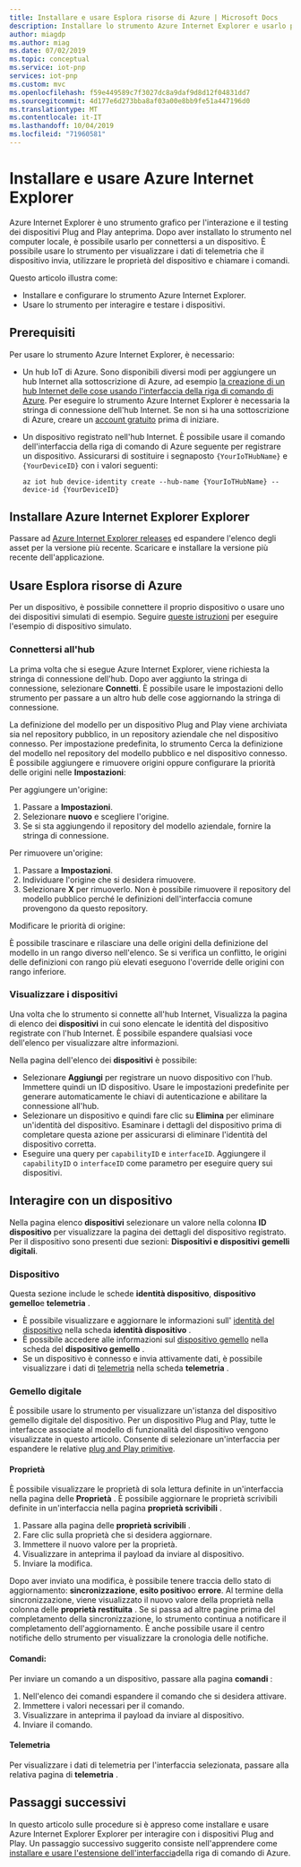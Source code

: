 ```yaml
---
title: Installare e usare Esplora risorse di Azure | Microsoft Docs
description: Installare lo strumento Azure Internet Explorer e usarlo per interagire con i dispositivi Plug and Play anteprima connessi all'hub Internet.
author: miagdp
ms.author: miag
ms.date: 07/02/2019
ms.topic: conceptual
ms.service: iot-pnp
services: iot-pnp
ms.custom: mvc
ms.openlocfilehash: f59e449589c7f3027dc8a9daf9d8d12f04831dd7
ms.sourcegitcommit: 4d177e6d273bba8af03a00e8bb9fe51a447196d0
ms.translationtype: MT
ms.contentlocale: it-IT
ms.lasthandoff: 10/04/2019
ms.locfileid: "71960581"
---
```

# <a name="install-and-use-azure-iot-explorer"></a>Installare e usare Azure Internet Explorer

Azure Internet Explorer è uno strumento grafico per l'interazione e il testing dei dispositivi Plug and Play anteprima. Dopo aver installato lo strumento nel computer locale, è possibile usarlo per connettersi a un dispositivo. È possibile usare lo strumento per visualizzare i dati di telemetria che il dispositivo invia, utilizzare le proprietà del dispositivo e chiamare i comandi.

Questo articolo illustra come:

- Installare e configurare lo strumento Azure Internet Explorer.
- Usare lo strumento per interagire e testare i dispositivi.

## <a name="prerequisites"></a>Prerequisiti

Per usare lo strumento Azure Internet Explorer, è necessario:

- Un hub IoT di Azure. Sono disponibili diversi modi per aggiungere un hub Internet alla sottoscrizione di Azure, ad esempio [la creazione di un hub Internet delle cose usando l'interfaccia della riga di comando di Azure](../iot-hub/iot-hub-create-using-cli.md). Per eseguire lo strumento Azure Internet Explorer è necessaria la stringa di connessione dell'hub Internet. Se non si ha una sottoscrizione di Azure, creare un [account gratuito](https://azure.microsoft.com/free/?WT.mc_id=A261C142F) prima di iniziare.
- Un dispositivo registrato nell'hub Internet. È possibile usare il comando dell'interfaccia della riga di comando di Azure seguente per registrare un dispositivo. Assicurarsi di sostituire i segnaposto `{YourIoTHubName}` e `{YourDeviceID}` con i valori seguenti:

    ```azurecli-interactive
    az iot hub device-identity create --hub-name {YourIoTHubName} --device-id {YourDeviceID}
    ```

## <a name="install-azure-iot-explorer"></a>Installare Azure Internet Explorer Explorer

Passare ad [Azure Internet Explorer releases](https://github.com/Azure/azure-iot-explorer/releases) ed espandere l'elenco degli asset per la versione più recente. Scaricare e installare la versione più recente dell'applicazione.

## <a name="use-azure-iot-explorer"></a>Usare Esplora risorse di Azure

Per un dispositivo, è possibile connettere il proprio dispositivo o usare uno dei dispositivi simulati di esempio. Seguire [queste istruzioni](https://github.com/Azure/azure-iot-sdk-c/tree/public-preview/iothub_client/samples) per eseguire l'esempio di dispositivo simulato.

### <a name="connect-to-your-hub"></a>Connettersi all'hub

La prima volta che si esegue Azure Internet Explorer, viene richiesta la stringa di connessione dell'hub. Dopo aver aggiunto la stringa di connessione, selezionare **Connetti**. È possibile usare le impostazioni dello strumento per passare a un altro hub delle cose aggiornando la stringa di connessione.

La definizione del modello per un dispositivo Plug and Play viene archiviata sia nel repository pubblico, in un repository aziendale che nel dispositivo connesso. Per impostazione predefinita, lo strumento Cerca la definizione del modello nel repository del modello pubblico e nel dispositivo connesso. È possibile aggiungere e rimuovere origini oppure configurare la priorità delle origini nelle **Impostazioni**:

Per aggiungere un'origine:

1. Passare a **Impostazioni**.
1. Selezionare **nuovo** e scegliere l'origine.
1. Se si sta aggiungendo il repository del modello aziendale, fornire la stringa di connessione.

Per rimuovere un'origine:

1. Passare a **Impostazioni**.
1. Individuare l'origine che si desidera rimuovere.
1. Selezionare **X** per rimuoverlo. Non è possibile rimuovere il repository del modello pubblico perché le definizioni dell'interfaccia comune provengono da questo repository.

Modificare le priorità di origine:

È possibile trascinare e rilasciare una delle origini della definizione del modello in un rango diverso nell'elenco. Se si verifica un conflitto, le origini delle definizioni con rango più elevati eseguono l'override delle origini con rango inferiore.

### <a name="view-devices"></a>Visualizzare i dispositivi

Una volta che lo strumento si connette all'hub Internet, Visualizza la pagina di elenco dei **dispositivi** in cui sono elencate le identità del dispositivo registrate con l'hub Internet. È possibile espandere qualsiasi voce dell'elenco per visualizzare altre informazioni.

Nella pagina dell'elenco dei **dispositivi** è possibile:

- Selezionare **Aggiungi** per registrare un nuovo dispositivo con l'hub. Immettere quindi un ID dispositivo. Usare le impostazioni predefinite per generare automaticamente le chiavi di autenticazione e abilitare la connessione all'hub.
- Selezionare un dispositivo e quindi fare clic su **Elimina** per eliminare un'identità del dispositivo. Esaminare i dettagli del dispositivo prima di completare questa azione per assicurarsi di eliminare l'identità del dispositivo corretta.
- Eseguire una query per `capabilityID` e `interfaceID`. Aggiungere il `capabilityID` o `interfaceID` come parametro per eseguire query sui dispositivi.

## <a name="interact-with-a-device"></a>Interagire con un dispositivo

Nella pagina elenco **dispositivi** selezionare un valore nella colonna **ID dispositivo** per visualizzare la pagina dei dettagli del dispositivo registrato. Per il dispositivo sono presenti due sezioni: **Dispositivi e dispositivi** **gemelli digitali**.

### <a name="device"></a>Dispositivo

Questa sezione include le schede **identità dispositivo**, **dispositivo gemello**e **telemetria** .

- È possibile visualizzare e aggiornare le informazioni sull' [identità del dispositivo](../iot-hub/iot-hub-devguide-identity-registry.md) nella scheda **identità dispositivo** .
- È possibile accedere alle informazioni sul [dispositivo gemello](../iot-hub/iot-hub-devguide-device-twins.md) nella scheda del **dispositivo gemello** .
- Se un dispositivo è connesso e invia attivamente dati, è possibile visualizzare i dati di [telemetria](../iot-hub/iot-hub-devguide-messages-read-builtin.md) nella scheda **telemetria** .

### <a name="digital-twin"></a>Gemello digitale

È possibile usare lo strumento per visualizzare un'istanza del dispositivo gemello digitale del dispositivo. Per un dispositivo Plug and Play, tutte le interfacce associate al modello di funzionalità del dispositivo vengono visualizzate in questo articolo. Consente di selezionare un'interfaccia per espandere le relative [plug and Play primitive](https://github.com/Azure/IoTPlugandPlay/tree/master/DTDL).

#### <a name="properties"></a>Proprietà

È possibile visualizzare le proprietà di sola lettura definite in un'interfaccia nella pagina delle **Proprietà** . È possibile aggiornare le proprietà scrivibili definite in un'interfaccia nella pagina **proprietà scrivibili** .

1. Passare alla pagina delle **proprietà scrivibili** .
1. Fare clic sulla proprietà che si desidera aggiornare.
1. Immettere il nuovo valore per la proprietà.
1. Visualizzare in anteprima il payload da inviare al dispositivo.
1. Inviare la modifica.

Dopo aver inviato una modifica, è possibile tenere traccia dello stato di aggiornamento: **sincronizzazione**, **esito positivo**o **errore**. Al termine della sincronizzazione, viene visualizzato il nuovo valore della proprietà nella colonna delle **proprietà restituita** . Se si passa ad altre pagine prima del completamento della sincronizzazione, lo strumento continua a notificare il completamento dell'aggiornamento. È anche possibile usare il centro notifiche dello strumento per visualizzare la cronologia delle notifiche.

#### <a name="commands"></a>Comandi:

Per inviare un comando a un dispositivo, passare alla pagina **comandi** :

1. Nell'elenco dei comandi espandere il comando che si desidera attivare.
1. Immettere i valori necessari per il comando.
1. Visualizzare in anteprima il payload da inviare al dispositivo.
1. Inviare il comando.

#### <a name="telemetry"></a>Telemetria

Per visualizzare i dati di telemetria per l'interfaccia selezionata, passare alla relativa pagina di **telemetria** .

## <a name="next-steps"></a>Passaggi successivi

In questo articolo sulle procedure si è appreso come installare e usare Azure Internet Explorer Explorer per interagire con i dispositivi Plug and Play. Un passaggio successivo suggerito consiste nell'apprendere come [installare e usare l'estensione dell'interfaccia](./howto-install-pnp-cli.md)della riga di comando di Azure.
